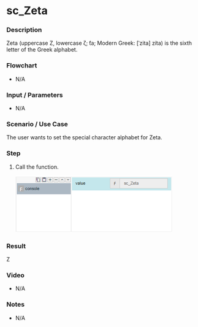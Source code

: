 ﻿# sc_Zeta

### Description

Zeta (uppercase Ζ, lowercase ζ; ̂ta; Modern Greek: [ˈzita] zíta) is the sixth letter of the Greek alphabet.

### Flowchart

- N/A 

### Input / Parameters

- N/A

### Scenario / Use Case

The user wants to set the special character alphabet for Zeta.

### Step

1. Call the function.
    
    ![](../../../../document/function/SpecialCharacter/sc_Zeta/sc_Zeta-step-1.png?raw=true)
 
### Result

Ζ
 
### Video

- N/A

<!--[![Video](http://i.imgur.com/Ot5DWAW.png)](https://youtu.be/StTqXEQ2l-Y?t=35s)-->

### Notes

- N/A